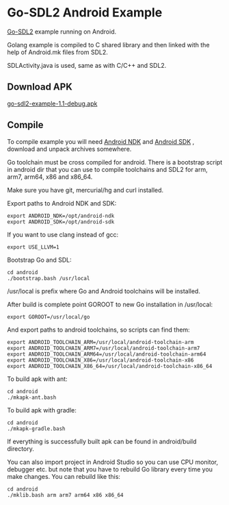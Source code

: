 Go-SDL2 Android Example
=======================

[Go-SDL2](https://github.com/veandco/go-sdl2) example running on Android.

Golang example is compiled to C shared library and then linked with the help of Android.mk files from SDL2.

SDLActivity.java is used, same as with C/C++ and SDL2.

Download APK
------------

[go-sdl2-example-1.1-debug.apk](https://github.com/gen2brain/go-sdl2-android-example/releases/download/1.1/go-sdl2-example-1.1-debug.apk)

Compile
-------

To compile example you will need [Android NDK](https://developer.android.com/ndk/downloads/index.html) and [Android SDK](http://developer.android.com/sdk/index.html#Other) , download and unpack archives somewhere.

Go toolchain must be cross compiled for android. There is a bootstrap script in android dir that you can use to compile toolchains and SDL2 for arm, arm7, arm64, x86 and x86_64.

Make sure you have git, mercurial/hg and curl installed.

Export paths to Android NDK and SDK:

    export ANDROID_NDK=/opt/android-ndk
    export ANDROID_SDK=/opt/android-sdk

If you want to use clang instead of gcc:
    
    export USE_LLVM=1

Bootstrap Go and SDL:

    cd android
    ./bootstrap.bash /usr/local

/usr/local is prefix where Go and Android toolchains will be installed.

After build is complete point GOROOT to new Go installation in /usr/local:

    export GOROOT=/usr/local/go

And export paths to android toolchains, so scripts can find them:

    export ANDROID_TOOLCHAIN_ARM=/usr/local/android-toolchain-arm
    export ANDROID_TOOLCHAIN_ARM7=/usr/local/android-toolchain-arm7
    export ANDROID_TOOLCHAIN_ARM64=/usr/local/android-toolchain-arm64
    export ANDROID_TOOLCHAIN_X86=/usr/local/android-toolchain-x86
    export ANDROID_TOOLCHAIN_X86_64=/usr/local/android-toolchain-x86_64

To build apk with ant:

    cd android
    ./mkapk-ant.bash

To build apk with gradle:

    cd android
    ./mkapk-gradle.bash

If everything is successfully built apk can be found in android/build directory.

You can also import project in Android Studio so you can use CPU monitor, debugger etc. but note that you have to rebuild Go library every time you make changes. You can rebuild like this:

    cd android
    ./mklib.bash arm arm7 arm64 x86 x86_64
